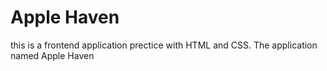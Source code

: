 <h1>Apple Haven</h1>
this is a frontend application prectice with HTML and CSS.
The application named Apple Haven
